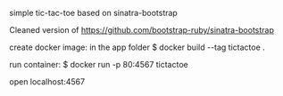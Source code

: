 simple tic-tac-toe based on sinatra-bootstrap

Cleaned version of https://github.com/bootstrap-ruby/sinatra-bootstrap

create docker image:
  in the app folder
    $ docker build --tag tictactoe .

run container:
  $ docker run -p 80:4567 tictactoe

open localhost:4567 
